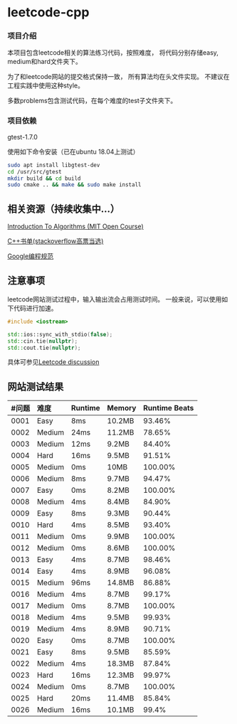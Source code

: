 # leetcode-cpp

### 项目介绍
本项目包含leetcode相关的算法练习代码，按照难度，
将代码分别存储easy, medium和hard文件夹下。

为了和leetcode网站的提交格式保持一致，
所有算法均在头文件实现。
不建议在工程实践中使用这种style。

多数problems包含测试代码，在每个难度的test子文件夹下。

### 项目依赖
gtest-1.7.0

使用如下命令安装（已在ubuntu 18.04上测试）
```bash
sudo apt install libgtest-dev
cd /usr/src/gtest
mkdir build && cd build
sudo cmake .. && make && sudo make install
```

相关资源（持续收集中...）
--
[Introduction To Algorithms (MIT Open Course)](https://ocw.mit.edu/courses/electrical-engineering-and-computer-science/6-006-introduction-to-algorithms-fall-2011/lecture-videos/)

[C++书单(stackoverflow高票当选)](https://stackoverflow.com/questions/388242/the-definitive-c-book-guide-and-list)

[Google编程规范](https://zh-google-styleguide.readthedocs.io/en/latest/google-cpp-styleguide/contents/)

注意事项
--
leetcode网站测试过程中，输入输出流会占用测试时间。
一般来说，可以使用如下代码进行加速。
```c++
#include <iostream>

std::ios::sync_with_stdio(false);
std::cin.tie(nullptr);
std::cout.tie(nullptr);
```
具体可参见[Leetcode discussion](https://leetcode.com/discuss/general-discussion/130845/Can-someone-explain-these-codes-(sync_with_stdio(false))-Thanks-a-lot-!/)

网站测试结果
--
| #问题 | 难度 | Runtime | Memory | Runtime Beats |
| :--- | :--- | :---    | :---   | :---   |
| 0001 | Easy   | 8ms   | 10.2MB    | 93.46%  |
| 0002 | Medium | 24ms  | 11.2MB    | 78.65%  |
| 0003 | Medium | 12ms  | 9.2MB     | 84.40%  |
| 0004 | Hard   | 16ms  | 9.5MB     | 91.51%  |
| 0005 | Medium | 0ms   | 10MB      | 100.00% |
| 0006 | Medium | 8ms   | 9.7MB     | 94.47%  |
| 0007 | Easy   | 0ms   | 8.2MB     | 100.00% |
| 0008 | Medium | 4ms   | 8.4MB     | 84.90%  |
| 0009 | Easy   | 8ms   | 9.3MB     | 90.44%  |
| 0010 | Hard   | 4ms   | 8.5MB     | 93.40%  |
| 0011 | Medium | 0ms   | 9.9MB     | 100.00% |
| 0012 | Medium | 0ms   | 8.6MB     | 100.00% |
| 0013 | Easy   | 4ms   | 8.7MB     | 98.46%  |
| 0014 | Easy   | 4ms   | 8.9MB     | 96.08%  |
| 0015 | Medium | 96ms  | 14.8MB    | 86.88%  |
| 0016 | Medium | 4ms   | 8.7MB     | 99.17%  |
| 0017 | Medium | 0ms   | 8.7MB     | 100.00% |
| 0018 | Medium | 4ms   | 9.5MB     | 99.93%  |
| 0019 | Medium | 4ms   | 8.9MB     | 90.71%  |
| 0020 | Easy   | 0ms   | 8.7MB     | 100.00% |
| 0021 | Easy   | 8ms   | 9.5MB     | 85.59%  |
| 0022 | Medium | 4ms   | 18.3MB    | 87.84%  |
| 0023 | Hard   | 16ms  | 12.3MB    | 99.97%  |
| 0024 | Medium | 0ms   | 8.7MB     | 100.00% |
| 0025 | Hard   | 20ms  | 11.4MB    | 85.84%  |
| 0026 | Medium | 16ms  | 10.1MB    | 99.4%   |
